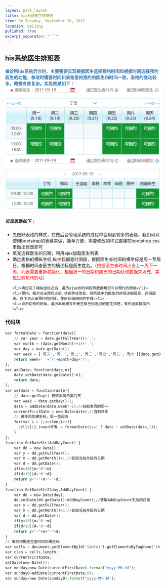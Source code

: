 ```yaml
---
layout: post_layout
title: his系统医生排班表
time: On Tuesday, September 19, 2017
location: BeiJing
pulished: true
excerpt_separator: "```"
---
```

<h2>his系统医生排班表</h2>        
<div style="word-spacing: 10px;color: #337ab7;font-weight: bold">做诊所his系统后台时，主要需要实现根据医生选择预约时间和根据时间选择预约医生的功能，修改时需要时间和表格里的预约的医生和时间一致，表格的变动较多，略微有些复杂。实现效果如下：</div>
<img src="../images/图片1.png" alt="">
<img src="../images/图片2.png" alt="">
<h5>实现思路如下：</h5>
<ul>
        <li>先做好表格的样式，在做后台管理系统的过程中会用到较多的表格，我们可以使用bootstrap的表格来做，简单方便，需要修改的样式直接在bootstrap.css里做出修改即可</li>
        <li>填充选择医生的日期，利用ajax加载医生列表</li>
            <li>确定表格的横纵坐标,纵坐标都是时间段，根据医生查时间的横坐标是周一至周日，根据时间查医生的横坐标是医生姓名。<span style="color:red">（根据医生查时间点击上一周下一周，列表需要重新初始化，根据周一的日期和周天的日期获取数据来填充，实现过程见代码块）</span></li>

    <li>确定完了横纵坐标之后，遍历ajax的时间段等数据填充可以预约的表格</li>
    <li>预约，每次点击预约之后,状态样式改变，将所选中的医生的排班详细信息，存储起来。在下次点击预约的时候，重新存储相同的字段</li>
    <li>点击切换的时候，遍历本地缓存中是否有已经选过的医生排班，有的话直接展示</li>
</ul>     


### 代码块
``` python
var formatDate = function(date){       
    // var year = date.getFullYear()+'.';
    var month = (date.getMonth()+1)+'.';
    var day = date.getDate();
    var week = ['周天','周一','周二','周三','周四','周五','周六'][date.getDay()]; 
    return week+' '+'('+month+day+')';
};
var addDate= function(date,n){    
    date.setDate(date.getDate()+n);    
    return date;
};
var setDate = function(date){     
    // date.getDay() 获取本周的第几天
    var week = date.getDay()-1;
    date = addDate(date,week*-1);//获取本周的周一
    currentFirstDate = new Date(date);//当前日期
    // 循环添加横坐标，周一至周五
    for(var i = 1;i<clen;i++){         
      cells[i].innerHTML = formatDate(i==1 ? date : addDate(date,1));
    }        
};   
function GetDateStr(AddDayCount) { 
    var dd = new Date(); 
    var y = dd.getFullYear(); 
    var m = dd.getMonth()+1;//获取当前月份的日期 
    var d = dd.getDate(); 
    if(m<10){m='0'+m}
    if(d<10){d='0'+d}
    return y+"-"+m+"-"+d; 
} 
function GetDateStr2(day,AddDayCount) {
    var dd = new Date(day); 
    dd.setDate(dd.getDate()+AddDayCount);//获取AddDayCount天后的日期 
    var y = dd.getFullYear(); 
    var m = dd.getMonth()+1;//获取当前月份的日期 
    var d = dd.getDate(); 
    if(m<10){m='0'+m}
    if(d<10){d='0'+d}
    return y+"-"+m+"-"+d; 
} 
// 填充根据医生查时间的横坐标
var cells = document.getElementById('table1').getElementsByTagName('th');
var clen = cells.length;
var currentFirstDate;
setDate(new Date());  
var monday=new Date(currentFirstDate).format("yyyy-MM-dd");
var sunday0=addDate(currentFirstDate,6);
var sunday=new Date(sunday0).format("yyyy-MM-dd");
```

